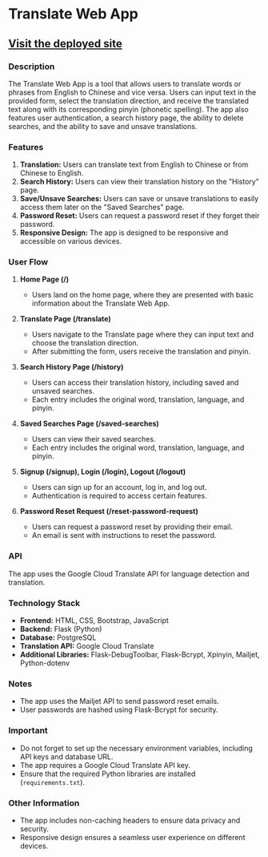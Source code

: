 # Translate Web App

## [Visit the deployed site]()

### Description
The Translate Web App is a tool that allows users to translate words or phrases from English to Chinese and vice versa. Users can input text in the provided form, select the translation direction, and receive the translated text along with its corresponding pinyin (phonetic spelling). The app also features user authentication, a search history page, the ability to delete searches, and the ability to save and unsave translations.

### Features

1. **Translation:** Users can translate text from English to Chinese or from Chinese to English.
2. **Search History:** Users can view their translation history on the "History" page.
3. **Save/Unsave Searches:** Users can save or unsave translations to easily access them later on the "Saved Searches" page.
4. **Password Reset:** Users can request a password reset if they forget their password.
5. **Responsive Design:** The app is designed to be responsive and accessible on various devices.

### User Flow

1. **Home Page (/)**
   - Users land on the home page, where they are presented with basic information about the Translate Web App.

2. **Translate Page (/translate)**
   - Users navigate to the Translate page where they can input text and choose the translation direction.
   - After submitting the form, users receive the translation and pinyin.

3. **Search History Page (/history)**
   - Users can access their translation history, including saved and unsaved searches.
   - Each entry includes the original word, translation, language, and pinyin.

4. **Saved Searches Page (/saved-searches)**
   - Users can view their saved searches.
   - Each entry includes the original word, translation, language, and pinyin.

5. **Signup (/signup), Login (/login), Logout (/logout)**
   - Users can sign up for an account, log in, and log out.
   - Authentication is required to access certain features.

6. **Password Reset Request (/reset-password-request)**
   - Users can request a password reset by providing their email.
   - An email is sent with instructions to reset the password.

### API

The app uses the Google Cloud Translate API for language detection and translation.

### Technology Stack

- **Frontend:** HTML, CSS, Bootstrap, JavaScript
- **Backend:** Flask (Python)
- **Database:** PostgreSQL
- **Translation API:** Google Cloud Translate
- **Additional Libraries:** Flask-DebugToolbar, Flask-Bcrypt, Xpinyin, Mailjet, Python-dotenv

### Notes

- The app uses the Mailjet API to send password reset emails.
- User passwords are hashed using Flask-Bcrypt for security.

### Important

- Do not forget to set up the necessary environment variables, including API keys and database URL.
- The app requires a Google Cloud Translate API key.
- Ensure that the required Python libraries are installed (`requirements.txt`).

### Other Information

- The app includes non-caching headers to ensure data privacy and security.
- Responsive design ensures a seamless user experience on different devices.
